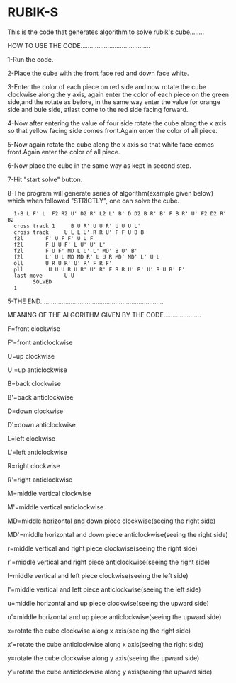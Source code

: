 # RUBIK-S
This is the code that generates algorithm to solve rubik's cube........

HOW TO USE THE CODE.......................................

1-Run the code.

2-Place the cube with the front face red and down face white.

3-Enter the color of each piece on red side and now rotate the cube clockwise along the y axis,  again enter the color of each piece on the green side,and the rotate as before,
 in the same way enter the value for orange side and bule side, atlast come to the red side facing forward.
 
4-Now after entering the value of four side rotate the cube along the x axis so that yellow facing side comes front.Again enter the color of all piece.

5-Now again rotate the cube along the x axis so that white face comes front.Again enter the color of all piece.

6-Now place the cube in the same way as kept in second step.

7-Hit "start solve" button.

8-The program will generate series of algorithm(example given below) which when followed "STRICTLY", one can solve the cube. 

  
      1-B L F' L' F2 R2 U' D2 R' L2 L' B' D D2 B R' B' F B R' U' F2 D2 R' B2 
      cross track 1     B U R' U U R' U U U L'
      cross track     U L L U' R R U' F F U B B
      f2l       F' U F F' U U F
      f2l       F U U F' L U' U' L'
      f2l       F U F' MD L U' L' MD' B U' B'
      f2l       L' U L MD MD R' U U R MD' MD' L' U L
      oll       U R U R' U' R' F R F'
      pll        U U U R U R' U' R' F R R U' R' U' R U R' F'
      last move       U U
            SOLVED
      1
      
      
5-THE END.....................................................................


MEANING OF THE ALGORITHM GIVEN BY THE CODE.....................

F=front clockwise

F'=front anticlockwise

U=up clockwise

U'=up anticlockwise

B=back clockwise

B'=back anticlockwise

D=down clockwise

D'=down anticlockwise

L=left clockwise

L'=left anticlockwise

R=right clockwise

R'=right anticlockwise

M=middle vertical clockwise

M'=middle vertical anticlockwise

MD=middle horizontal and down piece clockwise(seeing the right side)

MD'=middle horizontal and down piece anticlockwise(seeing the right side)

r=middle vertical and right piece clockwise(seeing the right side)

r'=middle vertical and right piece anticlockwise(seeing the right side)

l=middle vertical and left piece clockwise(seeing the left side)

l'=middle vertical and left piece anticlockwise(seeing the left side)

u=middle horizontal and up piece clockwise(seeing the upward side)

u'=middle horizontal and up piece anticlockwise(seeing the upward side)

x=rotate the cube clockwise along x axis(seeing the right side)

x'=rotate the cube anticlockwise along x axis(seeing the right side)

y=rotate the cube clockwise along y axis(seeing the upward side)

y'=rotate the cube anticlockwise along y axis(seeing the upward side)


